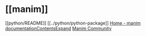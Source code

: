 
# [[manim]]

[[python/README]] [[../python/python-package]]
[
Home - manim  documentationContentsExpand](https://3b1b.github.io/manim/index.html)
[Manim Community](https://www.manim.community/)

